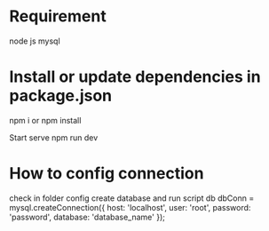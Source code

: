 # Requirement
node js
mysql

# Install or update dependencies in package.json
npm i or npm install

Start serve
npm run dev

# How to config connection 
check in folder config create database and run script db
dbConn = mysql.createConnection({
    host: 'localhost',
    user: 'root',
    password: 'password',
    database: 'database_name'
});

